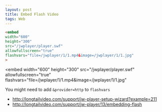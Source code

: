 ```yaml
---
layout: post
title: Embed Flash Video
tags: Web
---
```


~~~ html
<embed
width="600"
height="300"
src="/jwplayer/player.swf"
allowfullscreen="true"
flashvars="file=/jwplayer/1/1.mp4&image=/jwplayer/1/1.jpg"
>
~~~

<embed
width="600"
height="300"
src="/jwplayer/player.swf"
allowfullscreen="true"
flashvars="file=/jwplayer/1/1.mp4&image=/jwplayer/1/1.jpg"
>

You might need to add `&provider=http` to `flashvars`

* <http://longtailvideo.com/support/jw-player-setup-wizard?example=211>
* <http://longtailvideo.com/support/jw-player/13/embedding-flash>
